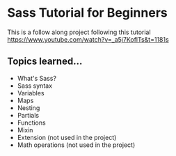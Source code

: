 # Sass Tutorial for Beginners
This is a follow along project following this tutorial 
https://www.youtube.com/watch?v=_a5j7KoflTs&t=1181s

## Topics learned...
- What's Sass?
- Sass syntax
- Variables
- Maps
- Nesting
- Partials
- Functions
- Mixin
- Extension (not used in the project)
- Math operations (not used in the project)